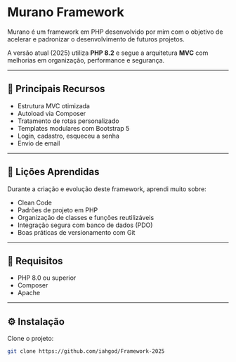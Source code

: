 # Murano Framework

Murano é um framework em PHP desenvolvido por mim com o objetivo de acelerar e padronizar o desenvolvimento de futuros projetos.  

A versão atual (2025) utiliza **PHP 8.2** e segue a arquitetura **MVC** com melhorias em organização, performance e segurança.

---

## 🚀 Principais Recursos

- Estrutura MVC otimizada
- Autoload via Composer
- Tratamento de rotas personalizado
- Templates modulares com Bootstrap 5
- Login, cadastro, esqueceu a senha
- Envio de email

---

## 📘 Lições Aprendidas

Durante a criação e evolução deste framework, aprendi muito sobre:

- Clean Code
- Padrões de projeto em PHP
- Organização de classes e funções reutilizáveis
- Integração segura com banco de dados (PDO)
- Boas práticas de versionamento com Git

---

## 🧰 Requisitos

- PHP 8.0 ou superior  
- Composer  
- Apache

---

## ⚙️ Instalação

Clone o projeto:

```bash
git clone https://github.com/iahgod/Framework-2025
